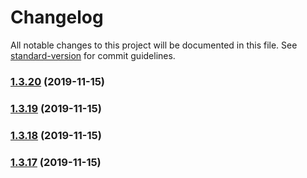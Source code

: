 # Changelog

All notable changes to this project will be documented in this file. See [standard-version](https://github.com/conventional-changelog/standard-version) for commit guidelines.

### [1.3.20](https://github.com/qbitartifacts/rec-api/compare/v1.3.19...v1.3.20) (2019-11-15)

### [1.3.19](https://github.com/qbitartifacts/rec-api/compare/v1.3.18...v1.3.19) (2019-11-15)

### [1.3.18](https://github.com/qbitartifacts/rec-api/compare/v1.3.17...v1.3.18) (2019-11-15)

### [1.3.17](https://github.com/qbitartifacts/rec-api/compare/v1.3.16...v1.3.17) (2019-11-15)
